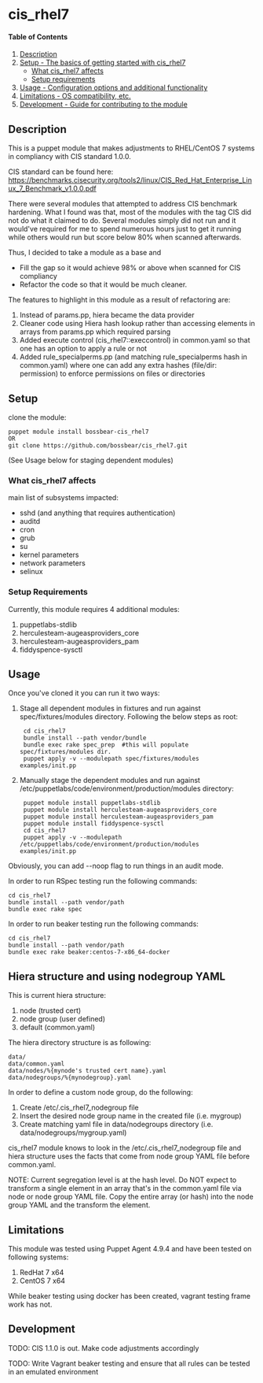 # cis_rhel7

#### Table of Contents

1. [Description](#description)
1. [Setup - The basics of getting started with cis_rhel7](#setup)
    * [What cis_rhel7 affects](#what-cis_rhel7-affects)
    * [Setup requirements](#setup-requirements)
1. [Usage - Configuration options and additional functionality](#usage)
1. [Limitations - OS compatibility, etc.](#limitations)
1. [Development - Guide for contributing to the module](#development)

## Description

This is a puppet module that makes adjustments to RHEL/CentOS 7 systems in compliancy with CIS standard 1.0.0.

CIS standard can be found here:
https://benchmarks.cisecurity.org/tools2/linux/CIS_Red_Hat_Enterprise_Linux_7_Benchmark_v1.0.0.pdf

There were several modules that attempted to address CIS benchmark hardening.  What I found was that, most of the modules with the tag CIS did not do what it claimed to do.  Several modules simply did not run and it would've required for me to spend numerous hours just to get it running while others would run but score below 80% when scanned afterwards.

Thus, I decided to take a module as a base and
* Fill the gap so it would achieve 98% or above when scanned for CIS compliancy
* Refactor the code so that it would be much cleaner.

The features to highlight in this module as a result of refactoring are:
1. Instead of params.pp, hiera became the data provider
2. Cleaner code using Hiera hash lookup rather than accessing elements in arrays from params.pp which required parsing
3. Added execute control (cis_rhel7::execcontrol) in common.yaml so that one has an option to apply a rule or not
4. Added rule_specialperms.pp (and matching rule_specialperms hash in common.yaml) where one can add any extra hashes (file/dir: permission) to enforce permissions on files or directories

## Setup

clone the module:

    puppet module install bossbear-cis_rhel7
    OR
    git clone https://github.com/bossbear/cis_rhel7.git
(See Usage below for staging dependent modules)

### What cis_rhel7 affects

main list of subsystems impacted:
* sshd (and anything that requires authentication)
* auditd
* cron
* grub
* su
* kernel parameters
* network parameters
* selinux

### Setup Requirements

Currently, this module requires 4 additional modules:

1. puppetlabs-stdlib
2. herculesteam-augeasproviders_core
2. herculesteam-augeasproviders_pam
3. fiddyspence-sysctl

## Usage

Once you've cloned it you can run it two ways:

1. Stage all dependent modules in fixtures and run against spec/fixtures/modules directory.  Following the below steps as root:

        cd cis_rhel7
        bundle install --path vendor/bundle
        bundle exec rake spec_prep  #this will populate spec/fixtures/modules dir.
        puppet apply -v --modulepath spec/fixtures/modules examples/init.pp

2. Manually stage the dependent modules and run against /etc/puppetlabs/code/environment/production/modules directory:

        puppet module install puppetlabs-stdlib
        puppet module install herculesteam-augeasproviders_core
        puppet module install herculesteam-augeasproviders_pam
        puppet module install fiddyspence-sysctl
        cd cis_rhel7
        puppet apply -v --modulepath /etc/puppetlabs/code/environment/production/modules examples/init.pp

Obviously, you can add --noop flag to run things in an audit mode.

In order to run RSpec testing run the following commands:
   
    cd cis_rhel7
    bundle install --path vendor/path
    bundle exec rake spec

In order to run beaker testing run the following commands:

    cd cis_rhel7
    bundle install --path vendor/path
    bundle exec rake beaker:centos-7-x86_64-docker

## Hiera structure and using nodegroup YAML
This is current hiera structure:
1. node (trusted cert)
2. node group (user defined)
3. default (common.yaml)

The hiera directory structure is as following:

    data/
    data/common.yaml
    data/nodes/%{mynode's trusted cert name}.yaml
    data/nodegroups/%{mynodegroup}.yaml

In order to define a custom node group, do the following:

1. Create /etc/.cis_rhel7_nodegroup file
2. Insert the desired node group name in the created file (i.e. mygroup)
3. Create matching yaml file in data/nodegroups directory (i.e. data/nodegroups/mygroup.yaml)

cis_rhel7 module knows to look in the /etc/.cis_rhel7_nodegroup file and hiera structure uses the facts that come from node group YAML file before common.yaml.

NOTE: Current segregation level is at the hash level. Do NOT expect to transform a single element in an array that's in the common.yaml file via node or node group YAML file.  Copy the entire array (or hash) into the node group YAML and the transform the element.

## Limitations

This module was tested using Puppet Agent 4.9.4 and have been tested on following systems:

1. RedHat 7 x64
2. CentOS 7 x64

While beaker testing using docker has been created, vagrant testing frame work has not.


## Development
TODO: CIS 1.1.0 is out.  Make code adjustments accordingly

TODO: Write Vagrant beaker testing and ensure that all rules can be tested in an emulated environment
